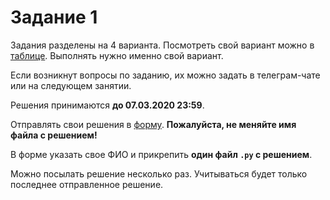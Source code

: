 # Задание 1

Задания разделены на 4 варианта.
Посмотреть свой вариант можно в [таблице](https://docs.google.com/spreadsheets/d/1KXf3ejTjPVYbJHih3mzw3vG17xN-Ir-3jNrXu7zil0A/edit?usp=sharing).
Выполнять нужно именно свой вариант.

Если возникнут вопросы по заданию, их можно задать в телеграм-чате или на следующем занятии.

Решения принимаются **до 07.03.2020 23:59**.

Отправлять свои решения в [форму](https://forms.gle/dDrasRJMCY4StRc59). **Пожалуйста, не меняйте имя файла с решением!**

В форме указать свое ФИО и прикрепить **один файл `.py` с решением**.

Можно посылать решение несколько раз. Учитываться будет только последнее отправленное решение.
